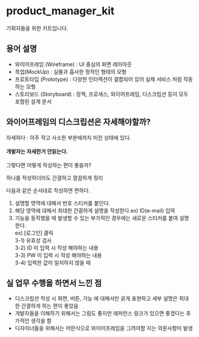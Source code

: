 # product_manager_kit

기획자들을 위한 키트입니다.

## 용어 설명

- 와이어프레임 (Wireframe) : UI 중심의 화면 레이아웃
- 목업(MockUp) : 실물과 흡사한 정적인 형태의 모형
- 프로토타입 (Prototype) : 다양한 인터렉션이 결합되어 있어 실제 서비스 처럼 작동하는 모형
- 스토리보드 (Storyboard) : 정책, 프로세스, 와이어프레임, 디스크립션 등이 모두 포함된 설계 문서

## 와이어프레임의 디스크립션은 자세해야할까?

자세하다 : 아주 작고 사소한 부분에까지 미친 상태에 있다. <br><br> <b>개발자는 자세한거 안읽는다.</b> <br><br>
그렇다면 어떻게 작성하는 편이 좋을까? <br>

하나를 작성하더라도 간결하고 깔끔하게 정리 <br>

다음과 같은 순서대로 작성하면 편하다.

1. 설명할 영역에 대해서 번호 스티커를 붙인다.
2. 해당 영역에 대해서 최대한 간결하게 설명을 작성한다.ex) ID(e-mail) 입력
3. 기능을 동작했을 때 발생할 수 있는 부가적인 경우에는 새로운 스티커를 붙여 설명한다. <br>ex) [로그인] 클릭 <br> 3-1) 유효성 검사<br> 3-2) ID 미 입력 시 작성 해야하는 내용 <br> 3-3) PW 미 입력 시 작성 해야하는 내용 <br> 3-4) 입력한 값이 일치하지 않을 때

## 실 업무 수행을 하면서 느낀 점
- 디스크립션 작성 시 화면, 버튼, 기능 에 대해서만 굵게 표현하고 세부 설명은 최대한 간결하게 하는 편이 좋았음
- 개발자들을 이해하기 위해서는 그림도 좋지만 레퍼런스 링크가 있으면 좋겠다는 추가적인 생각을 함
- 디자이너들을 위해서는 어떤식으로 와이어프레임을 그려야할 지는 의문사항이 발생


